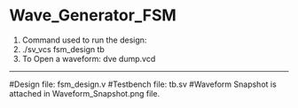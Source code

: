 # Wave_Generator_FSM
1. Command used to run the design:
2. ./sv_vcs fsm_design tb 
3. To Open a waveform: dve dump.vcd
--------------------------------------
#Design file: fsm_design.v
#Testbench file: tb.sv
#Waveform Snapshot is attached in Waveform_Snapshot.png file.
